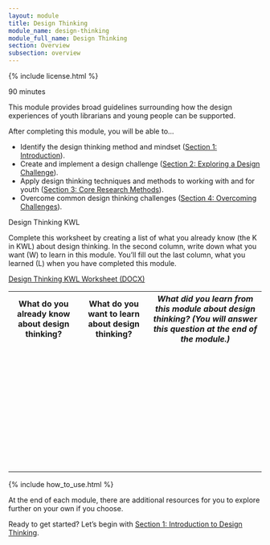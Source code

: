 ```yaml
---
layout: module
title: Design Thinking
module_name: design-thinking
module_full_name: Design Thinking
section: Overview
subsection: overview
---
```


{% include license.html %}

<p class="time">90 minutes</p>

This module provides broad guidelines surrounding how the design experiences of youth librarians and young people can be supported. 

<div class="objectives">
<p>After completing this module, you will be able to...</p>
<ul>
	<li>Identify the design thinking method and mindset (<a href="section-1-0.html">Section 1: Introduction</a>).</li>
	<li>Create and implement a design challenge (<a href="section-2-0.html">Section 2: Exploring a Design Challenge</a>).</li>
	<li>Apply design thinking techniques and methods to working with and for youth (<a href="section-3-0.html">Section 3: Core Research Methods</a>).</li>
	<li>Overcome common design thinking challenges (<a href="section-4-0.html">Section 4: Overcoming Challenges</a>).</li>
</ul>
</div>

<div class="reflection">
	<p>Design Thinking KWL</p>
<p>Complete this worksheet by creating a list of what you already know (the K in KWL) about design thinking. In the second column, write down what you want (W) to learn in this module. You’ll fill out the last column, what you learned (L) when you have completed this module.</p>
<p><a href="docs/design-thinking_kwl.docx">Design Thinking KWL Worksheet (DOCX)</a></p>

<table class="worksheet">
	<tr><th>What do you already know about design thinking?</th>
		<th>What do you want to learn about design thinking?</th>
		<th><i>What did you learn from this module about design thinking? (You will answer this question at the end of the module.)</i></th>
	</tr>
	<tr>
		<td style="height:250px;"></td>
		<td></td>
		<td></td>
	</tr>
</table>
</div>
{% include how_to_use.html %}

At the end of each module, there are additional resources for you to explore further on your own if you choose.

Ready to get started? Let’s begin with [Section 1: Introduction to Design Thinking](section-1-0.html).
